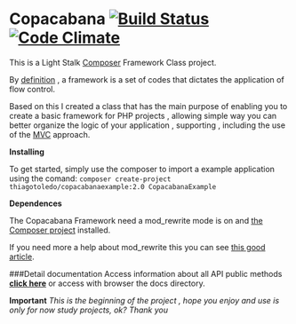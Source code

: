 # Copacabana [![Build Status](https://travis-ci.org/ThiagoToledoPHP/Copacabana.svg?branch=master)](https://travis-ci.org/ThiagoToledoPHP/Copacabana)  [![Code Climate](https://codeclimate.com/github/ThiagoToledoPHP/Copacabana/badges/gpa.svg)](https://codeclimate.com/github/ThiagoToledoPHP/Copacabana)
This is a Light Stalk [Composer](https://getcomposer.org/) Framework Class project.

By [definition](https://pt.wikipedia.org/wiki/Framework) , a framework is a set of codes that dictates the application of flow control.

Based on this I created a class that has the main purpose of enabling you to create a basic framework for PHP projects , allowing simple way you can better organize the logic of your application , supporting , including the use of the [MVC](https://en.wikipedia.org/wiki/Model%E2%80%93view%E2%80%93controller) approach.

**Installing**

To get started, simply use the composer to import a example application using the comand:
`composer create-project thiagotoledo/copacabanaexample:2.0 CopacabanaExample`

**Dependences**

The Copacabana Framework need a mod_rewrite mode is on and [the Composer project](https://getcomposer.org/) installed. 

If you need more a help about mod_rewrite this you can see [this good article](http://jaydson.org/habilitar-mod_rewrite-no-apache/).  

###Detail documentation
Access information about all API public methods **[click here](https://rawgit.com/ThiagoToledoPHP/Copacabana/master/docs/index.html)** or access with browser the docs directory.

**Important**
_This is the beginning of the project , hope you enjoy and use is only for now study projects, ok? Thank you_